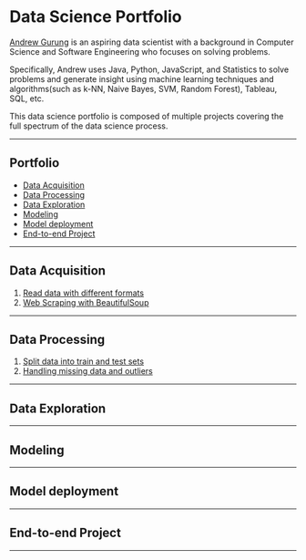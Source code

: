 # Data Science Portfolio
[Andrew Gurung](http://andrewgurung.com/) is an aspiring data scientist with a background in Computer Science and Software Engineering who focuses on solving problems.

Specifically, Andrew uses Java, Python, JavaScript, and Statistics to solve problems and generate insight using machine learning techniques and algorithms(such as k-NN, Naive Bayes, SVM, Random Forest), Tableau, SQL, etc.

This data science portfolio is composed of multiple projects covering the full spectrum of the data science process.

------------------------------------

## Portfolio
- [Data Acquisition](#1-data-acquisition)
- [Data Processing](#2-data-processing)
- [Data Exploration](#3-data-exploration)
- [Modeling](#4-modeling)
- [Model deployment](#5-model-deployment)
- [End-to-end Project](#6-end-to-end-project)
------------------------------------

## Data Acquisition
1. [Read data with different formats](./data-acquisition/read-data-multiple-formats.ipynb)
2. [Web Scraping with BeautifulSoup](./data-acquisition/web-scraping-beautifulsoup.ipynb)
------------------------------------
## Data Processing
1. [Split data into train and test sets](./data-processing/split-data-train-test.ipynb)
2. [Handling missing data and outliers](./data-processing/handling-missing-data-and-outliers.ipynb)
------------------------------------
## Data Exploration
------------------------------------
## Modeling
------------------------------------
## Model deployment
------------------------------------
## End-to-end Project
------------------------------------
